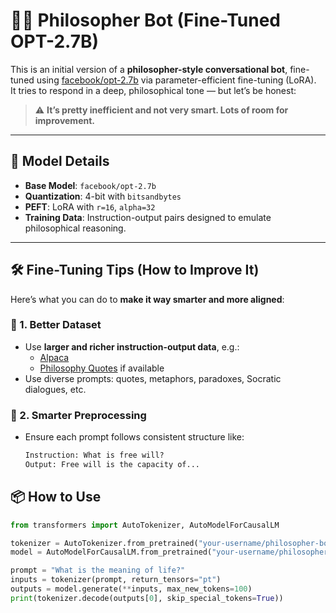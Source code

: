 # 🧘‍♂️ Philosopher Bot (Fine-Tuned OPT-2.7B)

This is an initial version of a **philosopher-style conversational bot**, fine-tuned using [facebook/opt-2.7b](https://huggingface.co/facebook/opt-2.7b) via parameter-efficient fine-tuning (LoRA).  
It tries to respond in a deep, philosophical tone — but let’s be honest:  
> ⚠️ **It’s pretty inefficient and not very smart. Lots of room for improvement.**

---

## 🚀 Model Details

- **Base Model**: `facebook/opt-2.7b`
- **Quantization**: 4-bit with `bitsandbytes`
- **PEFT**: LoRA with `r=16`, `alpha=32`
- **Training Data**: Instruction-output pairs designed to emulate philosophical reasoning.

---


## 🛠️ Fine-Tuning Tips (How to Improve It)

Here’s what you can do to **make it way smarter and more aligned**:

### 🔁 1. Better Dataset

- Use **larger and richer instruction-output data**, e.g.:
  - [Alpaca](https://github.com/tatsu-lab/stanford_alpaca)
  - [Philosophy Quotes]([https://huggingface.co/datasets/](https://huggingface.co/datasets/datastax/philosopher-quotes)) if available
- Use diverse prompts: quotes, metaphors, paradoxes, Socratic dialogues, etc.

### 🧠 2. Smarter Preprocessing

- Ensure each prompt follows consistent structure like:
  ```txt
  Instruction: What is free will?
  Output: Free will is the capacity of...

  
## 📦 How to Use

```python
from transformers import AutoTokenizer, AutoModelForCausalLM

tokenizer = AutoTokenizer.from_pretrained("your-username/philosopher-bot")
model = AutoModelForCausalLM.from_pretrained("your-username/philosopher-bot")

prompt = "What is the meaning of life?"
inputs = tokenizer(prompt, return_tensors="pt")
outputs = model.generate(**inputs, max_new_tokens=100)
print(tokenizer.decode(outputs[0], skip_special_tokens=True))
